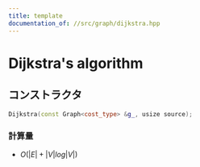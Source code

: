```yaml
---
title: template
documentation_of: //src/graph/dijkstra.hpp
---
```


# Dijkstra's algorithm
## コンストラクタ
```cpp
Dijkstra(const Graph<cost_type> &g_, usize source);
```

### 計算量
- $O(|E| + |V|log|V|)$

